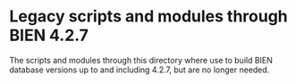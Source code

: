 # Legacy scripts and modules through BIEN 4.2.7

The scripts and modules through this directory where use to build BIEN database versions up to and including 4.2.7, but are no longer needed.